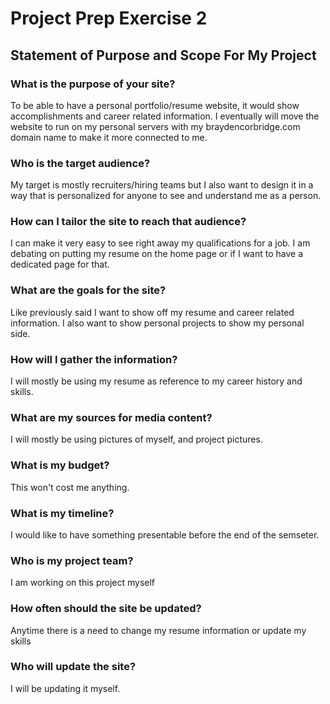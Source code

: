 # Project Prep Exercise 2

## Statement of Purpose and Scope For My Project

### What is the purpose of your site?
To be able to have a personal portfolio/resume website, it would show
accomplishments and career related information. I eventually will move the website to run on my personal servers with my braydencorbridge.com domain name to make it more connected to me.

### Who is the target audience?
My target is mostly recruiters/hiring teams but I also want to design it in a way that is
personalized for anyone to see and understand me as a person.

### How can I tailor the site to reach that audience?
I can make it very easy to see right away my qualifications for a job. I am debating on putting my resume on the home page or if I want to have a dedicated page for that.

### What are the goals for the site?
Like previously said I want to show off my resume and career related information. I also want to show personal projects to show my personal side.

### How will I gather the information?
I will mostly be using my resume as reference to my career history and skills.

### What are my sources for media content?
I will mostly be using pictures of myself, and project pictures.

### What is my budget?
This won't cost me anything.

### What is my timeline?
I would like to have something presentable before the end of the semseter.

### Who is my project team?
I am working on this project myself

### How often should the site be updated?
Anytime there is a need to change my resume information or update my skills

### Who will update the site?
I will be updating it myself. 